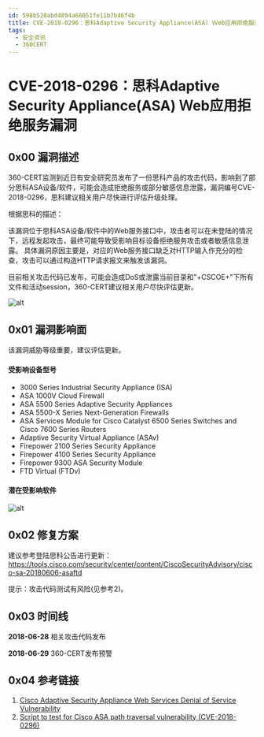 ```yaml
---
id: 598b528abd4894a68051fe11b7b46f4b
title: CVE-2018-0296：思科Adaptive Security Appliance(ASA) Ｗeb应用拒绝服务漏洞	
tags: 
  - 安全资讯
  - 360CERT
---
```


# CVE-2018-0296：思科Adaptive Security Appliance(ASA) Ｗeb应用拒绝服务漏洞	

0x00 漏洞描述
---------


360-CERT监测到近日有安全研究员发布了一份思科产品的攻击代码，影响到了部分思科ASA设备/软件，可能会造成拒绝服务或部分敏感信息泄露，漏洞编号CVE-2018-0296，思科建议相关用户尽快进行评估升级处理。


根据思科的描述：


该漏洞位于思科ASA设备/软件中的Web服务接口中，攻击者可以在未登陆的情况下，远程发起攻击，最终可能导致受影响目标设备拒绝服务攻击或者敏感信息泄露。
具体漏洞原因主要是，对应的Web服务接口缺乏对HTTP输入作充分的检查，攻击可以通过构造HTTP请求报文来触发该漏洞。


目前相关攻击代码已发布，可能会造成DoS或泄露当前目录和"+CSCOE+"下所有文件和活动session，360-CERT建议相关用户尽快评估更新。


![alt](https://p403.ssl.qhimgs4.com/t01a433f6cba5b213e2.png)


0x01 漏洞影响面
----------


该漏洞威胁等级重要，建议评估更新。


#### 受影响设备型号


* 3000 Series Industrial Security Appliance (ISA)
* ASA 1000V Cloud Firewall
* ASA 5500 Series Adaptive Security Appliances
* ASA 5500-X Series Next-Generation Firewalls
* ASA Services Module for Cisco Catalyst 6500 Series Switches and Cisco 7600 Series Routers
* Adaptive Security Virtual Appliance (ASAv)
* Firepower 2100 Series Security Appliance
* Firepower 4100 Series Security Appliance
* Firepower 9300 ASA Security Module
* FTD Virtual (FTDv)


#### 潜在受影响软件


![alt](https://p403.ssl.qhimgs4.com/t01f607ae87217a1de6.png)


0x02 修复方案
---------


建议参考登陆思科公告进行更新：　<https://tools.cisco.com/security/center/content/CiscoSecurityAdvisory/cisco-sa-20180606-asaftd>


提示：攻击代码测试有风险(见参考2)。　


0x03 时间线
--------


**2018-06-28** 相关攻击代码发布


**2018-06-29** 360-CERT发布预警


0x04 参考链接
---------


1. [Cisco Adaptive Security Appliance Web Services Denial of Service Vulnerability](https://tools.cisco.com/security/center/content/CiscoSecurityAdvisory/cisco-sa-20180606-asaftd)
2. [Script to test for Cisco ASA path traversal vulnerability (CVE-2018-0296)](https://github.com/yassineaboukir/CVE-2018-0296)


